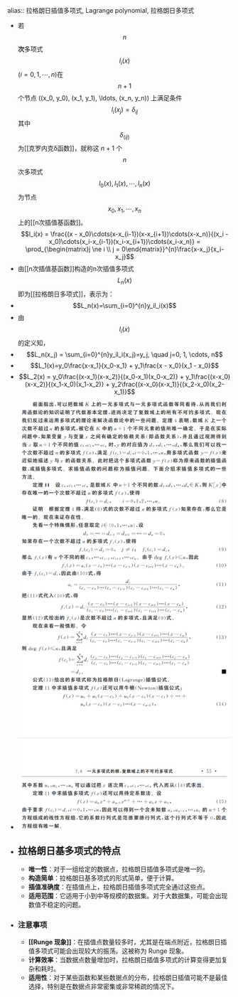 alias:: 拉格朗日插值多项式, Lagrange polynomial, 拉格朗日多项式

- 若$$n$$**次**多项式$$l_i(x)$$$(i=0,1,\cdots,n)$在$$n+1$$个节点 \((x_0, y_0), (x_1, y_1), \ldots, (x_n, y_n)\) 上满足条件
  $$l_i(x_j) = \delta_{ij}$$
  其中$$\delta_(ij)$$为[[克罗内克δ函数]]，就称这 $n+1$ 个$$n$$次多项式$$l_0(x), l_1(x),\cdots, l_n(x)$$为节点$$x_0, x_1, \cdots, x_n$$上的[[n次插值基函数]]。
  $$l_i(x) = \frac{(x - x_0)\cdots(x-x_{i-1})(x-x_{i+1})\cdots(x-x_n)}{(x_i - x_0)\cdots(x_i-x_{i-1})(x_i-x_{i+1})\cdots(x_i-x_n)} = \prod_{\begin{matrix}j \ne i \\ j = 0\end{matrix}}^{n}\frac{x-x_j}{x_i-x_j}$$
- 由[[n次插值基函数]]构造的n次插值多项式$$L_n(x)$$即为[[拉格朗日多项式]]，表示为：
- $$L_n(x)=\sum_{i=0}^{n}y_il_i(x)$$
- 由$$l_i(x)$$的定义知，
- $$L_n(x_j) = \sum_{i=0}^{n}y_il_i(x_j)=y_j, \quad j=0, 1, \cdots, n$$
- $$L_1(x)=y_0\frac{x-x_1}{x_0-x_1} + y_1\frac{x - x_0}{x_1 - x_0}$$
- $$L_2(x) = y_0\frac{(x-x_1)(x-x_2)}{(x_0-x_1)(x_0-x_2)} + y_1\frac{(x-x_0)(x-x_2)}{(x_1-x_0)(x_1-x_2)} + y_2\frac{(x-x_0)(x-x_1)}{(x_2-x_0)(x_2-x_1)}$$
- ![image.png](../assets/image_1702317886102_0.png)
- ## 拉格朗日基多项式的特点
	- **唯一性**：对于一组给定的数据点，拉格朗日插值多项式是唯一的。
	- **构造简单**：拉格朗日基多项式的形式简单，便于计算。
	- **插值准确度**：在插值点上，拉格朗日插值多项式完全通过这些点。
	- **适用范围**：它适用于小到中等规模的数据集。对于大数据集，可能会出现数值不稳定的问题。
- ### 注意事项
	- **[[Runge 现象]]**：在插值点数量较多时，尤其是在端点附近，拉格朗日插值多项式可能会出现较大的振荡。这被称为 Runge 现象。
	- **计算效率**：当数据点数量增加时，拉格朗日插值多项式的计算变得更加复杂和耗时。
	- **适用性**：对于某些函数和某些数据点的分布，拉格朗日插值可能不是最佳选择，特别是在数据点非常密集或非常稀疏的情况下。
